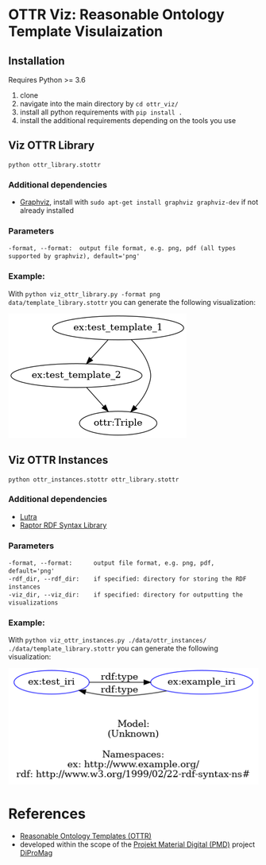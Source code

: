 # OTTR Viz: Reasonable Ontology Template Visulaization

## Installation
Requires Python >= 3.6

1. clone
2. navigate into the main directory by `cd ottr_viz/`
3. install all python requirements with `pip install .`
4. install the additional requirements depending on the tools you use


## Viz OTTR Library

    python ottr_library.stottr

### Additional dependencies
* [Graphviz](https://graphviz.org/), install with `sudo apt-get install graphviz graphviz-dev` if not already installed

### Parameters
    -format, --format:  output file format, e.g. png, pdf (all types supported by graphviz), default='png'

### Example:
With `python viz_ottr_library.py -format png data/template_library.stottr` you can generate the following visualization:

![Viz OTTR Library example](./data/template_library_viz.png)


## Viz OTTR Instances

    python ottr_instances.stottr ottr_library.stottr

### Additional dependencies
* [Lutra](https://gitlab.com/ottr/lutra/lutra)
* [Raptor RDF Syntax Library](https://librdf.org/raptor/)

### Parameters
    -format, --format:      output file format, e.g. png, pdf, default='png'
    -rdf_dir, --rdf_dir:    if specified: directory for storing the RDF instances
    -viz_dir, --viz_dir:    if specified: directory for outputting the visualizations

### Example:
With `python viz_ottr_instances.py ./data/ottr_instances/ ./data/template_library.stottr` you can generate the following visualization:

![Viz OTTR Instances example](./data/ottr_instances/template_instance.png)

# References
* [Reasonable Ontology Templates (OTTR)](https://ottr.xyz/)
* developed within the scope of the [Projekt Material Digital (PMD)](https://materialdigital.de/) project [DiProMag](https://materialdigital.de/project/2)



